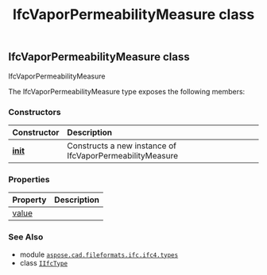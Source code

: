﻿---
title: IfcVaporPermeabilityMeasure class
second_title: Aspose.CAD for Python via .NET API References
description: 
type: docs
weight: 1850
url: /python-net/aspose.cad.fileformats.ifc.ifc4.types/ifcvaporpermeabilitymeasure/
is_root: false
---

## IfcVaporPermeabilityMeasure class

IfcVaporPermeabilityMeasure



The IfcVaporPermeabilityMeasure type exposes the following members:

### Constructors
| Constructor | Description |
| :- | :- |
| [__init__](/cad/python-net/aspose.cad.fileformats.ifc.ifc4.types/ifcvaporpermeabilitymeasure/__init__/#) | Constructs a new instance of IfcVaporPermeabilityMeasure |


### Properties
| Property | Description |
| :- | :- |
| [value](/cad/python-net/aspose.cad.fileformats.ifc.ifc4.types/ifcvaporpermeabilitymeasure/value) |  |



### See Also
* module [`aspose.cad.fileformats.ifc.ifc4.types`](..)
* class [`IIfcType`](/cad/python-net/aspose.cad.fileformats.ifc/iifctype)
